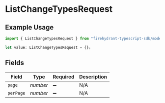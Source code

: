 # ListChangeTypesRequest

## Example Usage

```typescript
import { ListChangeTypesRequest } from "firehydrant-typescript-sdk/models/operations";

let value: ListChangeTypesRequest = {};
```

## Fields

| Field              | Type               | Required           | Description        |
| ------------------ | ------------------ | ------------------ | ------------------ |
| `page`             | *number*           | :heavy_minus_sign: | N/A                |
| `perPage`          | *number*           | :heavy_minus_sign: | N/A                |